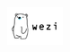 <div align="center">
    <img src="https://github.com/11ume/wezi-assets/blob/main/logo.png?raw=true" width="100" height="auto"/>
</div>

